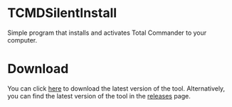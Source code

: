 # TCMDSilentInstall

Simple program that installs and activates Total Commander to your computer.

# Download

You can click [here](https://www.google.com) to download the latest version of the tool.
Alternatively, you can find the latest version of the tool in the [releases](https://www.google.com) page.

